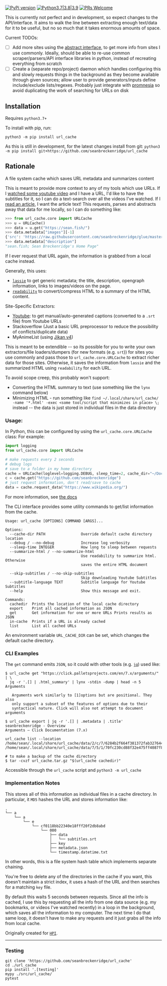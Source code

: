 [![PyPi version](https://img.shields.io/pypi/v/url_cache.svg)](https://pypi.python.org/pypi/url_cache) [![Python3.7|3.8|3.9](https://img.shields.io/pypi/pyversions/url_cache.svg)](https://pypi.python.org/pypi/url_cache) [![PRs Welcome](https://img.shields.io/badge/PRs-welcome-brightgreen.svg?style=flat-square)](http://makeapullrequest.com)

This is currently not perfect and in development, so expect changes to the API/interface. It aims to walk the line between extracting enough text/data for it to be useful, but no so much that it takes enormous amounts of space.

Current TODOs:

- [ ] Add more sites using the [abstract interface](https://github.com/seanbreckenridge/url_cache/blob/master/src/url_cache/sites/abstract.py), to get more info from sites I use commonly. Ideally, should be able to re-use common scraper/parsers/API interface libraries in python, instead of recreating everything from scratch
- [ ] Create a (separate repo/project) daemon which handles configuring this and slowly requests things in the background as they become available through given sources; allow user to provide generators/inputs define include/exclude lists/regexes. Probably just integrate with [promnesia](https://github.com/karlicoss/promnesia) so avoid duplicating the work of searching for URLs on disk

## Installation

Requires `python3.7+`

To install with pip, run:

    python3 -m pip install url_cache

As this is still in development, for the latest changes install from git: `python3 -m pip install git+https://github.com/seanbreckenridge/url_cache`

## Rationale

A file system cache which saves URL metadata and summarizes content

This is meant to provide more context to any of my tools which use URLs. If I [watched some youtube video](https://github.com/seanbreckenridge/mpv-history-daemon) and I have a URL, I'd like to have the subtitles for it, so I can do a text-search over all the videos I've watched. If I [read an article](https://github.com/seanbreckenridge/browserexport), I want the article text! This requests, parses and abstracts away that data for me locally, so I can do something like:

```python
>>> from url_cache.core import URLCache
>>> u = URLCache()
>>> data = u.get("https://sean.fish/")
>>> data.metadata["images"][-1]
{'src': 'https://raw.githubusercontent.com/seanbreckenridge/glue/master/assets/screenshot.png', 'alt': 'screenshot', 'type': 'body_image', 'width': 600}
>>> data.metadata["description"]
"sean.fish; Sean Breckenridge's Home Page"
```

If I ever request that URL again, the information is grabbed from a local cache instead.

Generally, this uses:

- [`lassie`](https://github.com/michaelhelmick/lassie) to get generic metadata; the title, description, opengraph information, links to images/videos on the page.
- [`readability`](https://github.com/buriy/python-readability) to convert/compress HTML to a summary of the HTML content.

Site-Specific Extractors:

- [Youtube](./docs/url_cache/sites/youtube/subtitles_downloader.md): to get manual/auto-generated captions (converted to a `.srt` file) from Youtube URLs
- Stackoverflow (Just a basic URL preprocessor to reduce the possibility of conflicts/duplicate data)
- MyAnimeList (using [Jikan v4](https://docs.api.jikan.moe/))

This is meant to be extendible -- so its possible for you to write your own extractors/file loaders/dumpers (for new formats (e.g. `srt`)) for sites you use commonly and pass those to `url_cache.core.URLCache` to extract richer data for those sites. Otherwise, it saves the information from `lassie` and the summarized HTML using `readability` for each URL.

To avoid scope creep, this probably won't support:

- Converting the HTML summary to text (use something like the `lynx` command below)
- Minimizing HTML - run something like `find ~/.local/share/url_cache/ -name '*.html' -exec <some tool/script that minimizes in place> \;` instead -- the data is just stored in individual files in the data directory

### Usage:

In Python, this can be configured by using the `url_cache.core.URLCache` class: For example:

```python
import logging
from url_cache.core import URLCache

# make requests every 2 seconds
# debug logs
# save to a folder in my home directory
cache = URLCache(loglevel=logging.DEBUG, sleep_time=2, cache_dir="~/Documents/urldata")
c = cache.get("https://github.com/seanbreckenridge")
# just request information, don't read/save to cache
data = cache.request_data("https://www.wikipedia.org/")
```

For more information, see [the docs](./docs/url_cache/core.md)

The CLI interface provides some utility commands to get/list information from the cache.

```
Usage: url_cache [OPTIONS] COMMAND [ARGS]...

Options:
  --cache-dir PATH                Override default cache directory location
  --debug / --no-debug            Increase log verbosity
  --sleep-time INTEGER            How long to sleep between requests
  --summarize-html / --no-summarize-html
                                  Use readability to summarize html. Otherwise
                                  saves the entire HTML document

  --skip-subtitles / --no-skip-subtitles
                                  Skip downloading Youtube Subtitles
  --subtitle-language TEXT        Subtitle language for Youtube Subtitles
  --help                          Show this message and exit.

Commands:
  cachedir  Prints the location of the local cache directory
  export    Print all cached information as JSON
  get       Get information for one or more URLs Prints results as JSON
  in-cache  Prints if a URL is already cached
  list      List all cached URLs
```

An environment variable `URL_CACHE_DIR` can be set, which changes the default cache directory.

### CLI Examples

The `get` command emits `JSON`, so it could with other tools (e.g. [`jq`](https://stedolan.github.io/jq/)) used like:

```shell
$ url_cache get "https://click.palletsprojects.com/en/7.x/arguments/" | \
  jq -r '.[] | .html_summary' | lynx -stdin -dump | head -n 5
Arguments

   Arguments work similarly to [1]options but are positional. They also
   only support a subset of the features of options due to their
   syntactical nature. Click will also not attempt to document arguments
```

```shell
$ url_cache export | jq -r '.[] | .metadata | .title'
seanbreckenridge - Overview
Arguments — Click Documentation (7.x)
```

```shell
url_cache list --location
/home/sean/.local/share/url_cache/data/2/c/7/6284b2f664f381372fab3276449b2/000
/home/sean/.local/share/url_cache/data/7/5/1/70fc230cd88f32e475ff4087f81d9/000
```

```shell
# to make a backup of the cache directory
$ tar -cvzf url_cache.tar.gz "$(url_cache cachedir)"
```

Accessible through the `url_cache` script and `python3 -m url_cache`

### Implementation Notes

This stores all of this information as individual files in a cache directory. In particular, it `MD5` hashes the URL and stores information like:

```
.
└── a
    └── a
        └── e
            └── cf0118bb22340e18fff20f2db8abd
                └── 000
                    ├── data
                    │   └── subtitles.srt
                    ├── key
                    ├── metadata.json
                    └── timestamp.datetime.txt
```

In other words, this is a file system hash table which implements separate chaining.

You're free to delete any of the directories in the cache if you want, this doesn't maintain a strict index, it uses a hash of the URL and then searches for a matching `key` file.

By default this waits 5 seconds between requests. Since all the info is cached, I use this by requesting all the info from one data source (e.g. my bookmarks, or videos I've watched recently) in a loop in the background, which saves all the information to my computer. The next time I do that same loop, it doesn't have to make any requests and it just grabs all the info from local cache.

Originally created for [`HPI`](https://github.com/seanbreckenridge/HPI).

---

### Testing

    git clone 'https://github.com/seanbreckenridge/url_cache'
    cd ./url_cache
    pip install '.[testing]'
    mypy ./src/url_cache/
    pytest
